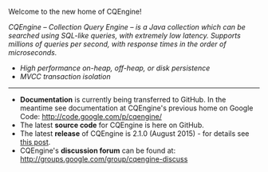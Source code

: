 Welcome to the new home of CQEngine!

*CQEngine – Collection Query Engine – is a Java collection which can be searched using SQL-like queries, with extremely low latency. Supports millions of queries per second, with response times in the order of microseconds.*

* *High performance on-heap, off-heap, or disk persistence*
* *MVCC transaction isolation*

---
* **Documentation** is currently being transferred to GitHub. In the meantime see documentation at CQEngine's previous home on Google Code: http://code.google.com/p/cqengine/
* The latest **source code** for CQEngine is here on GitHub.
* The latest **release** of CQEngine is 2.1.0 (August 2015) - for details see [this post](http://groups.google.com/forum/#!topic/cqengine-discuss/Pvs0reAYC9U).
* CQEngine's **discussion forum** can be found at: http://groups.google.com/group/cqengine-discuss
